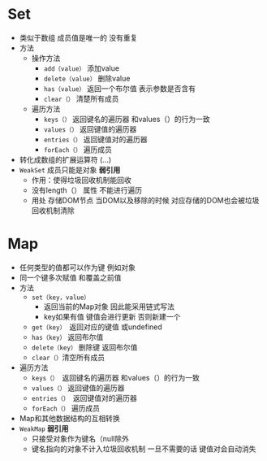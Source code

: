 # Set

- 类似于数组 成员值是唯一的 没有重复
- 方法
  - 操作方法
    - `add（value）` 添加value
    - `delete（value）` 删除value
    - `has（value）` 返回一个布尔值 表示参数是否含有
    - `clear（）` 清楚所有成员
  - 遍历方法
    - `keys（）` 返回键名的遍历器 和values（）的行为一致
    - `values（）` 返回键值的遍历器
    - `entries（）` 返回键值对的遍历器
    - `forEach（）` 遍历成员
- 转化成数组的扩展运算符 (...)
- `WeakSet` 成员只能是对象 **弱引用**
  - 作用：使得垃圾回收机制能回收 
  - 没有length（） 属性  不能进行遍历
  - 用处 存储DOM节点  当DOM以及移除的时候 对应存储的DOM也会被垃圾回收机制清除

# Map

- 任何类型的值都可以作为键 例如对象
- 同一个键多次赋值 和覆盖之前值
- 方法
  - `set（key，value）`
    - 返回当前的Map对象 因此能采用链式写法
    - key如果有值 键值会进行更新 否则新建一个
  - `get（key） `返回对应的键值 或undefined
  - `has（key）` 返回布尔值 
  - `delete（key）` 删除键 返回布尔值
  - `clear（）`清空所有成员
- 遍历方法
  - `keys（） `返回键名的遍历器 和values（）的行为一致
  - `values（）` 返回键值的遍历器
  - `entries（） `返回键值对的遍历器
  - `forEach（）` 遍历成员
- Map和其他数据结构的互相转换
- `WeakMap` **弱引用**
  - 只接受对象作为键名（null除外
  - 键名指向的对象不计入垃圾回收机制 一旦不需要的话 键值对会自动消失
